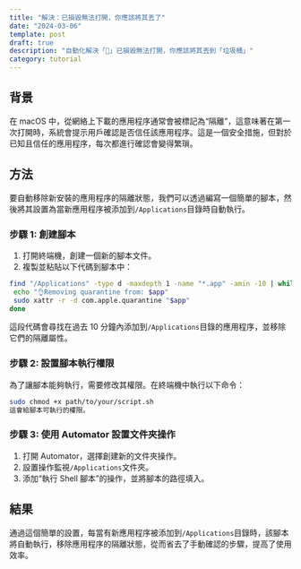 ```yaml
---
title: "解決：已損毀無法打開，你應該將其丟了"
date: "2024-03-06"
template: post
draft: true
description: "自動化解決「🍍」已損毀無法打開，你應該將其丟到「垃圾桶」"
category: tutorial
---
```


## 背景

在 macOS 中，從網絡上下載的應用程序通常會被標記為“隔離”，這意味著在第一次打開時，系統會提示用戶確認是否信任該應用程序。這是一個安全措施，但對於已知且信任的應用程序，每次都進行確認會變得繁瑣。

<!--more-->

## 方法

要自動移除新安裝的應用程序的隔離狀態，我們可以透過編寫一個簡單的腳本，然後將其設置為當新應用程序被添加到`/Applications`目錄時自動執行。

### 步驟 1: 創建腳本

1. 打開終端機，創建一個新的腳本文件。
2. 複製並粘貼以下代碼到腳本中：

```sh
find "/Applications" -type d -maxdepth 1 -name "*.app" -amin -10 | while read app; do
 echo "👌Removing quarantine from: $app"
 sudo xattr -r -d com.apple.quarantine "$app"
done
```

這段代碼會尋找在過去 10 分鐘內添加到`/Applications`目錄的應用程序，並移除它們的隔離屬性。

### 步驟 2: 設置腳本執行權限

為了讓腳本能夠執行，需要修改其權限。在終端機中執行以下命令：

```sh
sudo chmod +x path/to/your/script.sh
這會給腳本可執行的權限。
```

### 步驟 3: 使用 Automator 設置文件夾操作

1. 打開 Automator，選擇創建新的文件夾操作。
2. 設置操作監視`/Applications`文件夾。
3. 添加“執行 Shell 腳本”的操作，並將腳本的路徑填入。

## 結果

通過這個簡單的設置，每當有新應用程序被添加到`/Applications`目錄時，該腳本將自動執行，移除應用程序的隔離狀態，從而省去了手動確認的步驟，提高了使用效率。
